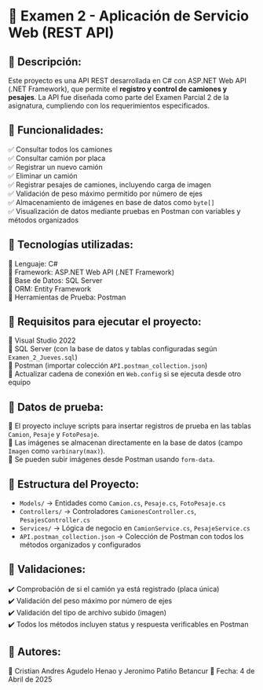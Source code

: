 # 📌 Examen 2 - Aplicación de Servicio Web (REST API)

## 📌 Descripción:

Este proyecto es una API REST desarrollada en C# con ASP.NET Web API (.NET Framework), que permite el **registro y control de camiones y pesajes**. La API fue diseñada como parte del Examen Parcial 2 de la asignatura, cumpliendo con los requerimientos especificados.

## 📌 Funcionalidades:

✅ Consultar todos los camiones  
✅ Consultar camión por placa  
✅ Registrar un nuevo camión  
✅ Eliminar un camión  
✅ Registrar pesajes de camiones, incluyendo carga de imagen  
✅ Validación de peso máximo permitido por número de ejes  
✅ Almacenamiento de imágenes en base de datos como `byte[]`  
✅ Visualización de datos mediante pruebas en Postman con variables y métodos organizados  

## 📌 Tecnologías utilizadas:

🔹 Lenguaje: C#  
🔹 Framework: ASP.NET Web API (.NET Framework)  
🔹 Base de Datos: SQL Server  
🔹 ORM: Entity Framework  
🔹 Herramientas de Prueba: Postman  

## 📌 Requisitos para ejecutar el proyecto:

🔹 Visual Studio 2022  
🔹 SQL Server (con la base de datos y tablas configuradas según `Examen_2_Jueves.sql`)  
🔹 Postman (importar colección `API.postman_collection.json`)  
🔹 Actualizar cadena de conexión en `Web.config` si se ejecuta desde otro equipo

## 🧪 Datos de prueba:

🔸 El proyecto incluye scripts para insertar registros de prueba en las tablas `Camion`, `Pesaje` y `FotoPesaje`.  
🔸 Las imágenes se almacenan directamente en la base de datos (campo `Imagen` como `varbinary(max)`).  
🔸 Se pueden subir imágenes desde Postman usando `form-data`.

## 📂 Estructura del Proyecto:

- `Models/` → Entidades como `Camion.cs`, `Pesaje.cs`, `FotoPesaje.cs`
- `Controllers/` → Controladores `CamionesController.cs`, `PesajesController.cs`
- `Services/` → Lógica de negocio en `CamionService.cs`, `PesajeService.cs`
- `API.postman_collection.json` → Colección de Postman con todos los métodos organizados y configurados

## 🔎 Validaciones:

✔️ Comprobación de si el camión ya está registrado (placa única)  
✔️ Validación del peso máximo por número de ejes  
✔️ Validación del tipo de archivo subido (imagen)  
✔️ Todos los métodos incluyen status y respuesta verificables en Postman  


## 👤 Autores:

👤 Cristian Andres Agudelo Henao y Jeronimo Patiño Betancur
📅 Fecha: 4 de Abril de 2025
